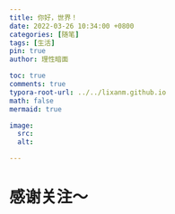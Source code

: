```yaml
---
title: 你好，世界！
date: 2022-03-26 10:34:00 +0800
categories: [随笔]
tags: [生活]
pin: true
author: 理性暗面

toc: true
comments: true
typora-root-url: ../../lixanm.github.io
math: false
mermaid: true

image:
  src:
  alt: 

---
```


# 感谢关注～ 





